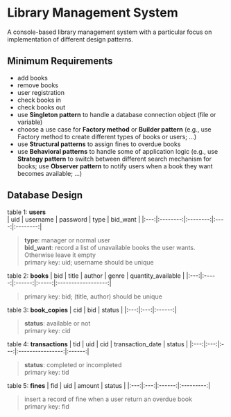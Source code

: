 # Library Management System
A console-based library management system with a particular focus on implementation of different design patterns.

## Minimum Requirements
- add books 
- remove books 
- user registration 
- check books in 
- check books out 
- use **Singleton pattern** to handle a database connection object (file or variable) 
- choose a use case for **Factory method** or **Builder pattern** (e.g., use Factory method 
to create different types of books or users; …) 
- use **Structural patterns** to assign fines to overdue books 
- use **Behavioral patterns** to handle some of application logic (e.g., use **Strategy 
pattern** to switch between different search mechanism for books; use **Observer 
pattern** to notify users when a book they want becomes available; …)

## Database Design
table 1: **users**     
| uid | username | password | type | bid_want |
|:---:|:--------:|:--------:|:----:|:--------:|
> **type**: manager or normal user  
> **bid_want**: record a list of unavailable books the user wants. Otherwise leave it empty  
> primary key: uid; username should be unique

table 2: **books**
| bid | title | author | genre | quantity_available |
|:---:|:-----:|:------:|:-----:|:------------------:|
> primary key: bid; (title, author) should be unique

table 3: **book_copies** 
| cid | bid | status |
|:---:|:---:|:------:|
> **status**: available or not  
> primary key: cid

table 4: **transactions**
| tid | uid | cid | transaction_date | status |
|:---:|:---:|:---:|:----------------:|:------:|
> **status**: completed or incompleted  
> primary key: tid

table 5: **fines** 
| fid | uid | amount | status |
|:---:|:---:|:------:|:---------:|
> insert a record of fine when a user return an overdue book  
> primary key: fid
